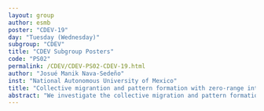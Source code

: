 ```yaml
---
layout: group
author: esmb
poster: "CDEV-19"
day: "Tuesday (Wednesday)"
subgroup: "CDEV"
title: "CDEV Subgroup Posters"
code: "PS02"
permalink: /CDEV/CDEV-PS02-CDEV-19.html
author: "Josué Manik Nava-Sedeño"
inst: "National Autonomous University of Mexico"
title: "Collective migrantion and pattern formation with zero-range interactions"
abstract: "We investigate the collective migration and pattern formation potential of zero-range-interacting agents, that is, agents interacting exclusively with others at exactly the same position. To this end, we use a lattice-gas cellular automaton model with no exclusion principles and polar/nematic velocity alignment interactions. We find that, in the case of polar alignment, the model shows a transition towards a highly ordered and condensed state with moving point clusters. In the nematic case, we observe the formation of high density, nematically-ordered bands. This suggests that migration is enough to relay information among individuals and to generate collective effects at the population level, even in the absence of spatially extended sensing."
---
```

